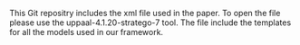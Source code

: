 This Git repositry includes the xml file used in the paper.
To open the file please use the uppaal-4.1.20-stratego-7 tool. 
The file include the templates for all the models used in our framework. 

